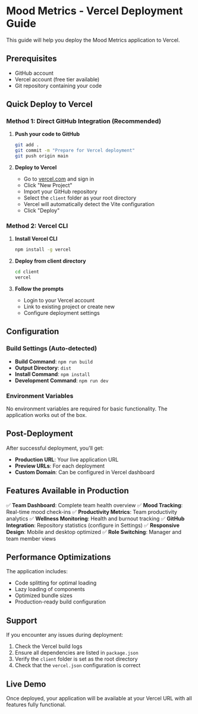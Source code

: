 # Mood Metrics - Vercel Deployment Guide

This guide will help you deploy the Mood Metrics application to Vercel.

## Prerequisites

- GitHub account
- Vercel account (free tier available)
- Git repository containing your code

## Quick Deploy to Vercel

### Method 1: Direct GitHub Integration (Recommended)

1. **Push your code to GitHub**
   ```bash
   git add .
   git commit -m "Prepare for Vercel deployment"
   git push origin main
   ```

2. **Deploy to Vercel**
   - Go to [vercel.com](https://vercel.com) and sign in
   - Click "New Project"
   - Import your GitHub repository
   - Select the `client` folder as your root directory
   - Vercel will automatically detect the Vite configuration
   - Click "Deploy"

### Method 2: Vercel CLI

1. **Install Vercel CLI**
   ```bash
   npm install -g vercel
   ```

2. **Deploy from client directory**
   ```bash
   cd client
   vercel
   ```

3. **Follow the prompts**
   - Login to your Vercel account
   - Link to existing project or create new
   - Configure deployment settings

## Configuration

### Build Settings (Auto-detected)
- **Build Command**: `npm run build`
- **Output Directory**: `dist`
- **Install Command**: `npm install`
- **Development Command**: `npm run dev`

### Environment Variables
No environment variables are required for basic functionality. The application works out of the box.

## Post-Deployment

After successful deployment, you'll get:
- **Production URL**: Your live application URL
- **Preview URLs**: For each deployment
- **Custom Domain**: Can be configured in Vercel dashboard

## Features Available in Production

✅ **Team Dashboard**: Complete team health overview
✅ **Mood Tracking**: Real-time mood check-ins
✅ **Productivity Metrics**: Team productivity analytics
✅ **Wellness Monitoring**: Health and burnout tracking
✅ **GitHub Integration**: Repository statistics (configure in Settings)
✅ **Responsive Design**: Mobile and desktop optimized
✅ **Role Switching**: Manager and team member views

## Performance Optimizations

The application includes:
- Code splitting for optimal loading
- Lazy loading of components
- Optimized bundle sizes
- Production-ready build configuration

## Support

If you encounter any issues during deployment:
1. Check the Vercel build logs
2. Ensure all dependencies are listed in `package.json`
3. Verify the `client` folder is set as the root directory
4. Check that the `vercel.json` configuration is correct

## Live Demo

Once deployed, your application will be available at your Vercel URL with all features fully functional.
